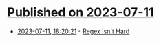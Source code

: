 # [Published on 2023-07-11](index.md)

* [2023-07-11, 18:20:21](https://lobste.rs/s/jiovgt/regex_isn_t_hard) - [Regex Isn't Hard](https://timkellogg.me/blog/2023/07/11/regex)
